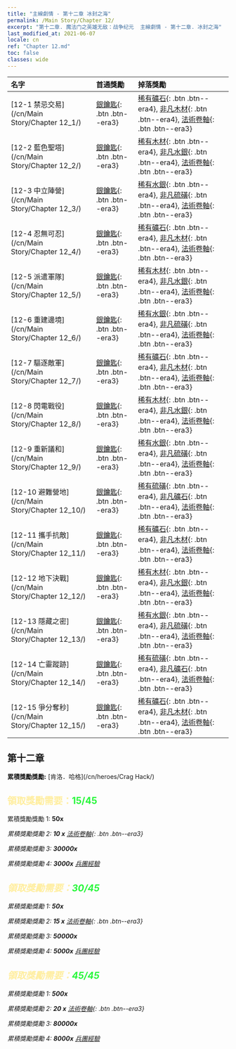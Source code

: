 ```yaml
---
title: "主線劇情 - 第十二章 冰封之海"
permalink: /Main Story/Chapter 12/
excerpt: "第十二章. 魔法门之英雄无敌：战争纪元  主線劇情 - 第十二章. 冰封之海"
last_modified_at: 2021-06-07
locale: cn
ref: "Chapter 12.md"
toc: false
classes: wide
---
```


  | 名字 |  首通獎勵 | 掉落獎勵 |
  |:------------|:------------|:------------| 
  | [12-1 禁忌交易](/cn/Main Story/Chapter 12_1/) | [銀鑰匙](/cn/Items/con_693/){: .btn .btn--era3} | [稀有礦石](/cn/Items/mat_40/){: .btn .btn--era4}, [非凡木材](/cn/Items/mat_34/){: .btn .btn--era4}, [法術卷軸](/cn/Items/con_694/){: .btn .btn--era3} |
  | [12-2 藍色聖塔](/cn/Main Story/Chapter 12_2/) | [銀鑰匙](/cn/Items/con_693/){: .btn .btn--era3} | [稀有木材](/cn/Items/mat_41/){: .btn .btn--era4}, [非凡水銀](/cn/Items/mat_35/){: .btn .btn--era4}, [法術卷軸](/cn/Items/con_694/){: .btn .btn--era3} |
  | [12-3 中立陣營](/cn/Main Story/Chapter 12_3/) | [銀鑰匙](/cn/Items/con_693/){: .btn .btn--era3} | [稀有水銀](/cn/Items/mat_42/){: .btn .btn--era4}, [非凡硫磺](/cn/Items/mat_36/){: .btn .btn--era4}, [法術卷軸](/cn/Items/con_694/){: .btn .btn--era3} |
  | [12-4 忍無可忍](/cn/Main Story/Chapter 12_4/) | [銀鑰匙](/cn/Items/con_693/){: .btn .btn--era3} | [稀有礦石](/cn/Items/mat_40/){: .btn .btn--era4}, [非凡木材](/cn/Items/mat_34/){: .btn .btn--era4}, [法術卷軸](/cn/Items/con_694/){: .btn .btn--era3} |
  | [12-5 派遣軍隊](/cn/Main Story/Chapter 12_5/) | [銀鑰匙](/cn/Items/con_693/){: .btn .btn--era3} | [稀有木材](/cn/Items/mat_41/){: .btn .btn--era4}, [非凡水銀](/cn/Items/mat_35/){: .btn .btn--era4}, [法術卷軸](/cn/Items/con_694/){: .btn .btn--era3} |
  | [12-6 重建邊境](/cn/Main Story/Chapter 12_6/) | [銀鑰匙](/cn/Items/con_693/){: .btn .btn--era3} | [稀有水銀](/cn/Items/mat_42/){: .btn .btn--era4}, [非凡硫磺](/cn/Items/mat_36/){: .btn .btn--era4}, [法術卷軸](/cn/Items/con_694/){: .btn .btn--era3} |
  | [12-7 驅逐敵軍](/cn/Main Story/Chapter 12_7/) | [銀鑰匙](/cn/Items/con_693/){: .btn .btn--era3} | [稀有礦石](/cn/Items/mat_40/){: .btn .btn--era4}, [非凡木材](/cn/Items/mat_34/){: .btn .btn--era4}, [法術卷軸](/cn/Items/con_694/){: .btn .btn--era3} |
  | [12-8 閃電戰役](/cn/Main Story/Chapter 12_8/) | [銀鑰匙](/cn/Items/con_693/){: .btn .btn--era3} | [稀有木材](/cn/Items/mat_41/){: .btn .btn--era4}, [非凡水銀](/cn/Items/mat_35/){: .btn .btn--era4}, [法術卷軸](/cn/Items/con_694/){: .btn .btn--era3} |
  | [12-9 重新議和](/cn/Main Story/Chapter 12_9/) | [銀鑰匙](/cn/Items/con_693/){: .btn .btn--era3} | [稀有水銀](/cn/Items/mat_42/){: .btn .btn--era4}, [非凡硫磺](/cn/Items/mat_36/){: .btn .btn--era4}, [法術卷軸](/cn/Items/con_694/){: .btn .btn--era3} |
  | [12-10 避難營地](/cn/Main Story/Chapter 12_10/) | [銀鑰匙](/cn/Items/con_693/){: .btn .btn--era3} | [稀有硫磺](/cn/Items/mat_43/){: .btn .btn--era4}, [非凡礦石](/cn/Items/mat_33/){: .btn .btn--era4}, [法術卷軸](/cn/Items/con_694/){: .btn .btn--era3} |
  | [12-11 攜手抗敵](/cn/Main Story/Chapter 12_11/) | [銀鑰匙](/cn/Items/con_693/){: .btn .btn--era3} | [稀有礦石](/cn/Items/mat_40/){: .btn .btn--era4}, [非凡木材](/cn/Items/mat_34/){: .btn .btn--era4}, [法術卷軸](/cn/Items/con_694/){: .btn .btn--era3} |
  | [12-12 地下決戰](/cn/Main Story/Chapter 12_12/) | [銀鑰匙](/cn/Items/con_693/){: .btn .btn--era3} | [稀有木材](/cn/Items/mat_41/){: .btn .btn--era4}, [非凡水銀](/cn/Items/mat_35/){: .btn .btn--era4}, [法術卷軸](/cn/Items/con_694/){: .btn .btn--era3} |
  | [12-13 隱藏之密](/cn/Main Story/Chapter 12_13/) | [銀鑰匙](/cn/Items/con_693/){: .btn .btn--era3} | [稀有水銀](/cn/Items/mat_42/){: .btn .btn--era4}, [非凡硫磺](/cn/Items/mat_36/){: .btn .btn--era4}, [法術卷軸](/cn/Items/con_694/){: .btn .btn--era3} |
  | [12-14 亡靈蹤跡](/cn/Main Story/Chapter 12_14/) | [銀鑰匙](/cn/Items/con_693/){: .btn .btn--era3} | [稀有硫磺](/cn/Items/mat_43/){: .btn .btn--era4}, [非凡礦石](/cn/Items/mat_33/){: .btn .btn--era4}, [法術卷軸](/cn/Items/con_694/){: .btn .btn--era3} |
  | [12-15 爭分奪秒](/cn/Main Story/Chapter 12_15/) | [銀鑰匙](/cn/Items/con_693/){: .btn .btn--era3} | [稀有礦石](/cn/Items/mat_40/){: .btn .btn--era4}, [非凡木材](/cn/Items/mat_34/){: .btn .btn--era4}, [法術卷軸](/cn/Items/con_694/){: .btn .btn--era3} |


##  第十二章

 **累積獎勵獎勵:** [肯洛．哈格](/cn/heroes/Crag Hack/)



## <span style="color: #ffeea0">   領取獎勵需要：</span><span style="color: #27f73a">15/45</span>

 累積獎勵獎勵 1:  **50x** <i class="fas fa-gem"/>

 累積獎勵獎勵 2: **10 x** [法術卷軸](/cn/Items/con_694/){: .btn .btn--era3}

 累積獎勵獎勵 3:  **30000x** <i class="fas fa-coins"/>

 累積獎勵獎勵 4:  **3000x** [兵團經驗](/cn/Items/con_902/)



## <span style="color: #ffeea0">   領取獎勵需要：</span><span style="color: #27f73a">30/45</span>

 累積獎勵獎勵 1:  **50x** <i class="fas fa-gem"/>

 累積獎勵獎勵 2: **15 x** [法術卷軸](/cn/Items/con_694/){: .btn .btn--era3}

 累積獎勵獎勵 3:  **50000x** <i class="fas fa-coins"/>

 累積獎勵獎勵 4:  **5000x** [兵團經驗](/cn/Items/con_902/)



## <span style="color: #ffeea0">   領取獎勵需要：</span><span style="color: #27f73a">45/45</span>

 累積獎勵獎勵 1:  **500x** <i class="fas fa-gem"/>

 累積獎勵獎勵 2: **20 x** [法術卷軸](/cn/Items/con_694/){: .btn .btn--era3}

 累積獎勵獎勵 3:  **80000x** <i class="fas fa-coins"/>

 累積獎勵獎勵 4:  **8000x** [兵團經驗](/cn/Items/con_902/)

